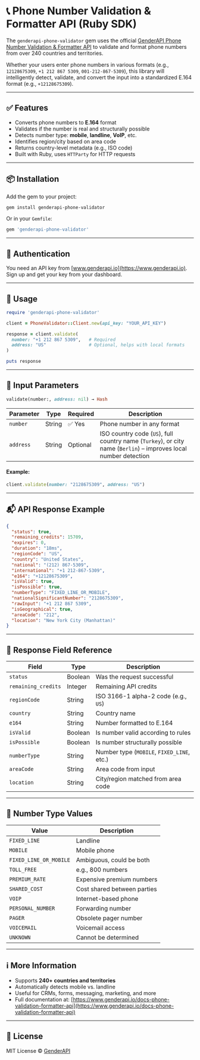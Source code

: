 # 📞 Phone Number Validation & Formatter API (Ruby SDK)

The `genderapi-phone-validator` gem uses the official [GenderAPI Phone Number Validation & Formatter API](https://www.genderapi.io/) to validate and format phone numbers from over 240 countries and territories.

Whether your users enter phone numbers in various formats (e.g., `12128675309`, `+1 212 867 5309`, `001-212-867-5309`), this library will intelligently detect, validate, and convert the input into a standardized E.164 format (e.g., `+12128675309`).

---

## ✅ Features

- Converts phone numbers to **E.164** format
- Validates if the number is real and structurally possible
- Detects number type: **mobile**, **landline**, **VoIP**, etc.
- Identifies region/city based on area code
- Returns country-level metadata (e.g., ISO code)
- Built with Ruby, uses `HTTParty` for HTTP requests

---

## 📦 Installation

Add the gem to your project:

```bash
gem install genderapi-phone-validator
```

Or in your `Gemfile`:

```ruby
gem 'genderapi-phone-validator'
```

---

## 🔐 Authentication

You need an API key from [www.genderapi.io](https://www.genderapi.io).  
Sign up and get your key from your dashboard.

---

## 🚀 Usage

```ruby
require 'genderapi-phone-validator'

client = PhoneValidator::Client.new(api_key: "YOUR_API_KEY")

response = client.validate(
  number: "+1 212 867 5309",   # Required
  address: "US"                # Optional, helps with local formats
)

puts response
```

---

## 🧾 Input Parameters

```ruby
validate(number:, address: nil) → Hash
```

| Parameter | Type   | Required | Description |
|-----------|--------|----------|-------------|
| `number`  | String | ✅ Yes   | Phone number in any format |
| `address` | String | Optional | ISO country code (`US`), full country name (`Turkey`), or city name (`Berlin`) – improves local number detection |

#### Example:

```ruby
client.validate(number: "2128675309", address: "US")
```

---

## 📬 API Response Example

```json
{
  "status": true,
  "remaining_credits": 15709,
  "expires": 0,
  "duration": "18ms",
  "regionCode": "US",
  "country": "United States",
  "national": "(212) 867-5309",
  "international": "+1 212-867-5309",
  "e164": "+12128675309",
  "isValid": true,
  "isPossible": true,
  "numberType": "FIXED_LINE_OR_MOBILE",
  "nationalSignificantNumber": "2128675309",
  "rawInput": "+1 212 867 5309",
  "isGeographical": true,
  "areaCode": "212",
  "location": "New York City (Manhattan)"
}
```

---

## 🧠 Response Field Reference

| Field                    | Type    | Description                                 |
|--------------------------|---------|---------------------------------------------|
| `status`                 | Boolean | Was the request successful                  |
| `remaining_credits`      | Integer | Remaining API credits                       |
| `regionCode`             | String  | ISO 3166-1 alpha-2 code (e.g., `US`)        |
| `country`                | String  | Country name                                |
| `e164`                   | String  | Number formatted to E.164                   |
| `isValid`                | Boolean | Is number valid according to rules          |
| `isPossible`             | Boolean | Is number structurally possible             |
| `numberType`             | String  | Number type (`MOBILE`, `FIXED_LINE`, etc.)  |
| `areaCode`              | String  | Area code from input                        |
| `location`               | String  | City/region matched from area code          |

---

## 🔢 Number Type Values

| Value                  | Description                             |
|------------------------|-----------------------------------------|
| `FIXED_LINE`           | Landline                                |
| `MOBILE`               | Mobile phone                            |
| `FIXED_LINE_OR_MOBILE` | Ambiguous, could be both                |
| `TOLL_FREE`            | e.g., 800 numbers                       |
| `PREMIUM_RATE`         | Expensive premium numbers               |
| `SHARED_COST`          | Cost shared between parties             |
| `VOIP`                 | Internet-based phone                    |
| `PERSONAL_NUMBER`      | Forwarding number                       |
| `PAGER`                | Obsolete pager number                   |
| `VOICEMAIL`            | Voicemail access                        |
| `UNKNOWN`              | Cannot be determined                    |

---

## ℹ️ More Information

- Supports **240+ countries and territories**
- Automatically detects mobile vs. landline
- Useful for CRMs, forms, messaging, marketing, and more
- Full documentation at: [https://www.genderapi.io/docs-phone-validation-formatter-api](https://www.genderapi.io/docs-phone-validation-formatter-api)

---

## 📝 License

MIT License © [GenderAPI](https://www.genderapi.io)
